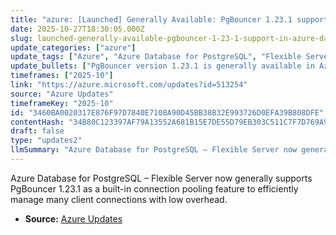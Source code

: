 ```yaml
---
title: "azure: [Launched] Generally Available: PgBouncer 1.23.1 support in Azure Database for PostgreSQL – Flexible Server"
date: 2025-10-27T18:30:05.000Z
slug: launched-generally-available-pgbouncer-1-23-1-support-in-azure-database-for-postgresql-flexible-server
update_categories: ["azure"]
update_tags: ["Azure", "Azure Database for PostgreSQL", "Flexible Server", "PgBouncer", "connection-pooling", "general-availability", "database"]
update_bullets: ["PgBouncer version 1.23.1 is generally available in Azure Database for PostgreSQL – Flexible Server.", "Provided as a built-in connection pooling feature—no separate setup required.", "Helps scale to thousands of connections while minimizing resource overhead.", "Efficiently manages idle and short-lived connections to improve performance and stability.", "Useful for workloads with many concurrent client connections or ephemeral connections."]
timeframes: ["2025-10"]
link: "https://azure.microsoft.com/updates?id=513254"
source: "Azure Updates"
timeframeKey: "2025-10"
id: "3460BA0020317E876F97D7840E7108A90D45BB38B32E993726D0EFA39B808DFE"
contentHash: "34B80C123397AF79A13552A681B15E7DE55D79EB303C511C7F7D769A976A799E"
draft: false
type: "updates2"
llmSummary: "Azure Database for PostgreSQL – Flexible Server now generally supports PgBouncer 1.23.1 as a built-in connection pooling feature to efficiently manage many client connections with low overhead."
---
```


Azure Database for PostgreSQL – Flexible Server now generally supports PgBouncer 1.23.1 as a built-in connection pooling feature to efficiently manage many client connections with low overhead.

- **Source:** [Azure Updates](https://azure.microsoft.com/updates?id=513254)
